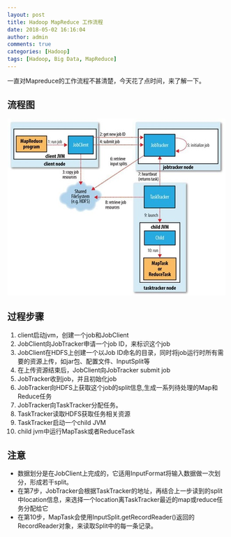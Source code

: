 ```yaml
---
layout: post
title: Hadoop MapReduce 工作流程
date: 2018-05-02 16:16:04
author: admin
comments: true
categories: [Hadoop]
tags: [Hadoop, Big Data, MapReduce]
---
```


一直对Mapreduce的工作流程不甚清楚，今天花了点时间，来了解一下。

<!-- more -->

## 流程图

[![](/images/posts/MapReduceWorkFlow.jpg)](/images/posts/MapReduceWorkFlow.jpg)

## 过程步骤

1. client启动jvm，创建一个job和JobClient
2. JobClient向JobTracker申请一个job ID，来标识这个job
3. JobClient在HDFS上创建一个以Job ID命名的目录，同时将job运行时所有需要的资源上传，如jar包、配置文件、InputSplit等
4. 在上传资源结束后，JobClient向JobTracker submit job
5. JobTracker收到job，并且初始化job
6. JobTracker向HDFS上获取这个job的split信息,生成一系列待处理的Map和Reduce任务
7. JobTracker向TaskTracker分配任务。
8. TaskTracker读取HDFS获取任务相关资源
9. TaskTracker启动一个child JVM
10. child jvm中运行MapTask或者ReduceTask


## 注意
- 数据划分是在JobClient上完成的，它适用InputFormat将输入数据做一次划分，形成若干split。
- 在第7步，JobTracker会根据TaskTracker的地址，再结合上一步读到的split中location信息，来选择一个location离TaskTracker最近的map或reduce任务分配给它
- 在第10步，MapTask会使用InputSplit.getRecordReader()返回的RecordReader对象，来读取Split中的每一条记录。